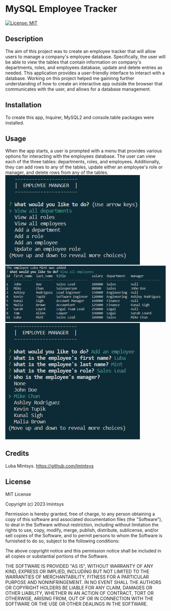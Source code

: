 # MySQL Employee Tracker

[![License: MIT](https://img.shields.io/badge/License-MIT-yellow.svg)](https://opensource.org/licenses/MIT)

## Description

The aim of this project was to create an employee tracker that will allow users to manage a company's employee database. Specifically, the user will be able to view the tables that contain information on company's departments, roles, and employees database, update and delete entries as needed. This application provides a user-friendly interface to interact with a database. Working on this project helped me gaininng further understanding of how to create an interactive app outside the browser that communicates with the user, and allows for a database management.

## Installation

To create this app, Inquirer, MySQL2 and console.table packages were installed.

## Usage

When the app starts, a user is prompted with a menu that provides various options for interacting with the employees database. The user can view each of the three tables: departments, roles, and employees. Additionally, they can add rows to any of the tables, update either an employee's role or manager, and delete rows from any of the tables.
![menu](assets/menu.png)
![employees](assets/employees.png)
![add](assets/add-employee.png)

## Credits

Luba Mintsys. https://github.com/lmintsys

## License

MIT License

Copyright (c) 2023 lmintsys

Permission is hereby granted, free of charge, to any person obtaining a copy
of this software and associated documentation files (the "Software"), to deal
in the Software without restriction, including without limitation the rights
to use, copy, modify, merge, publish, distribute, sublicense, and/or sell
copies of the Software, and to permit persons to whom the Software is
furnished to do so, subject to the following conditions:

The above copyright notice and this permission notice shall be included in all
copies or substantial portions of the Software.

THE SOFTWARE IS PROVIDED "AS IS", WITHOUT WARRANTY OF ANY KIND, EXPRESS OR
IMPLIED, INCLUDING BUT NOT LIMITED TO THE WARRANTIES OF MERCHANTABILITY,
FITNESS FOR A PARTICULAR PURPOSE AND NONINFRINGEMENT. IN NO EVENT SHALL THE
AUTHORS OR COPYRIGHT HOLDERS BE LIABLE FOR ANY CLAIM, DAMAGES OR OTHER
LIABILITY, WHETHER IN AN ACTION OF CONTRACT, TORT OR OTHERWISE, ARISING FROM,
OUT OF OR IN CONNECTION WITH THE SOFTWARE OR THE USE OR OTHER DEALINGS IN THE
SOFTWARE.
